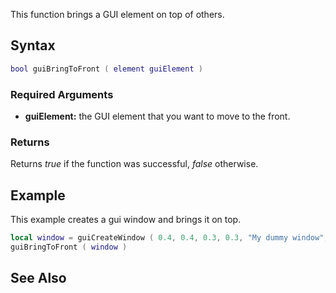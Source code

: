 This function brings a GUI element on top of others.

Syntax
------

``` lua
bool guiBringToFront ( element guiElement )
```

### Required Arguments

-   **guiElement:** the GUI element that you want to move to the front.

### Returns

Returns *true* if the function was successful, *false* otherwise.

Example
-------

This example creates a gui window and brings it on top.

``` lua
local window = guiCreateWindow ( 0.4, 0.4, 0.3, 0.3, "My dummy window", true )
guiBringToFront ( window )
```

See Also
--------
